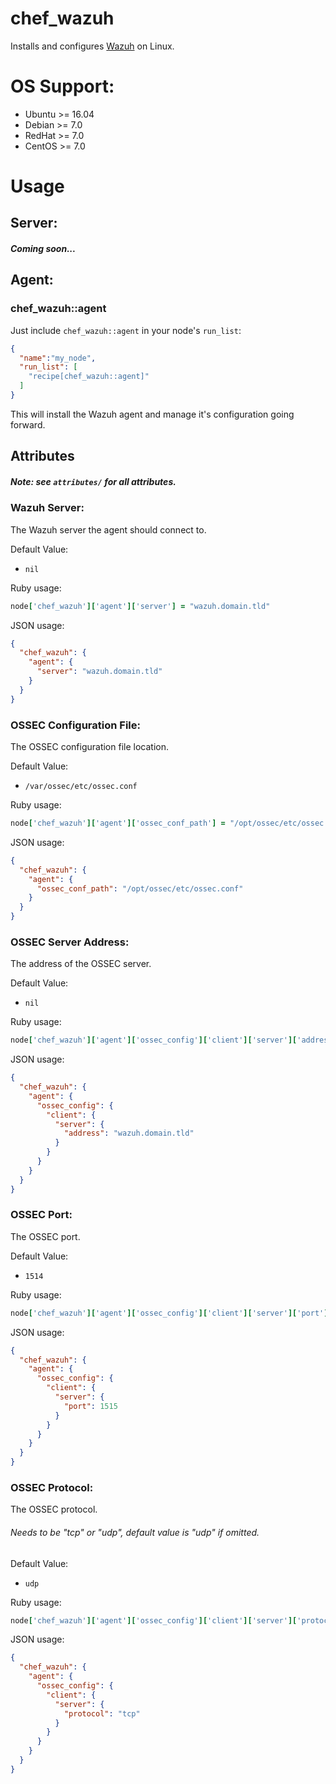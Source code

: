 # chef_wazuh

Installs and configures [Wazuh](https://wazuh.com/) on Linux.

# OS Support:

* Ubuntu  >= 16.04
* Debian  >= 7.0
* RedHat  >= 7.0
* CentOS  >= 7.0

# Usage

## Server:

##### Coming soon...

## Agent:

### chef_wazuh::agent

Just include `chef_wazuh::agent` in your node's `run_list`:

```json
{
  "name":"my_node",
  "run_list": [
    "recipe[chef_wazuh::agent]"
  ]
}
```

This will install the Wazuh agent and manage it's configuration going forward.

## Attributes 

##### Note: see `attributes/` for all attributes.

### Wazuh Server:

The Wazuh server the agent should connect to.

Default Value: 

- `nil`

Ruby usage:

```ruby
node['chef_wazuh']['agent']['server'] = "wazuh.domain.tld"
```

JSON usage:

```json
{
  "chef_wazuh": {
    "agent": {
      "server": "wazuh.domain.tld"
    }
  }
}
```

### OSSEC Configuration File:

The OSSEC configuration file location.

Default Value: 

- `/var/ossec/etc/ossec.conf`

Ruby usage:

```ruby
node['chef_wazuh']['agent']['ossec_conf_path'] = "/opt/ossec/etc/ossec.conf"
```

JSON usage:

```json
{
  "chef_wazuh": {
    "agent": {
      "ossec_conf_path": "/opt/ossec/etc/ossec.conf"
    }
  }
}
```

### OSSEC Server Address:

The address of the OSSEC server.

Default Value: 

- `nil`

Ruby usage:

```ruby
node['chef_wazuh']['agent']['ossec_config']['client']['server']['address'] = "wazuh.domain.tld"
```

JSON usage:

```json
{
  "chef_wazuh": {
    "agent": {
      "ossec_config": {
        "client": {
          "server": {
            "address": "wazuh.domain.tld"
          }
        }
      }
    }
  }
}
```

### OSSEC Port:

The OSSEC port.

Default Value: 

- `1514`

Ruby usage:

```ruby
node['chef_wazuh']['agent']['ossec_config']['client']['server']['port'] = 1515
```

JSON usage:

```json
{
  "chef_wazuh": {
    "agent": {
      "ossec_config": {
        "client": {
          "server": {
            "port": 1515
          }
        }
      }
    }
  }
}
```

### OSSEC Protocol:

The OSSEC protocol.

###### Needs to be "tcp" or "udp", default value is "udp" if omitted.

Default Value: 

- `udp`

Ruby usage:

```ruby
node['chef_wazuh']['agent']['ossec_config']['client']['server']['protocol'] = "tcp"
```

JSON usage:

```json
{
  "chef_wazuh": {
    "agent": {
      "ossec_config": {
        "client": {
          "server": {
            "protocol": "tcp"
          }
        }
      }
    }
  }
}
```